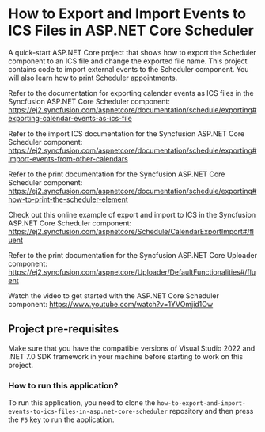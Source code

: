 # How to Export and Import Events to ICS Files in ASP.NET Core Scheduler

A quick-start ASP.NET Core project that shows how to export the Scheduler component to an ICS file and change the exported file name. This project contains code to import external events to the Scheduler component. You will also learn how to print Scheduler appointments.

Refer to the documentation for exporting calendar events as ICS files in the Syncfusion ASP.NET Core Scheduler component: 
https://ej2.syncfusion.com/aspnetcore/documentation/schedule/exporting#exporting-calendar-events-as-ics-file 

Refer to the import ICS documentation for the Syncfusion ASP.NET Core Scheduler component: 
https://ej2.syncfusion.com/aspnetcore/documentation/schedule/exporting#import-events-from-other-calendars 

Refer to the print documentation for the Syncfusion ASP.NET Core Scheduler component: 
https://ej2.syncfusion.com/aspnetcore/documentation/schedule/exporting#how-to-print-the-scheduler-element

Check out this online example of export and import to ICS in the Syncfusion ASP.NET Core Scheduler component:
https://ej2.syncfusion.com/aspnetcore/Schedule/CalendarExportImport#/fluent 

Refer to the print documentation for the Syncfusion ASP.NET Core Uploader component: 
https://ej2.syncfusion.com/aspnetcore/Uploader/DefaultFunctionalities#/fluent 

Watch the video to get started with the ASP.NET Core Scheduler component:
https://www.youtube.com/watch?v=1YVOmjid1Ow 

## Project pre-requisites

Make sure that you have the compatible versions of Visual Studio 2022 and .NET 7.0 SDK framework in your machine before starting to work on this project.

### How to run this application?

To run this application, you need to clone the `how-to-export-and-import-events-to-ics-files-in-asp.net-core-scheduler` repository and then press the `F5` key to run the application.